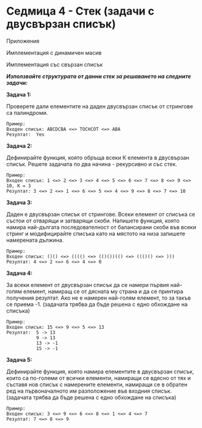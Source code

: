 
# Седмица 4 - Стек (задачи с двусвързан списък)

Приложения

Имплементация с динамичен масив

Имплементация със свързан списък

***Използвайте структурата от данни стек за решаването на следните задачи:***

**Задача 1:**

Проверете дали елементите на даден двусвързан списък от стрингове са палиндроми.

```
Пример: 
Входен списък: ABCDCBA <=> TOCHCOT <=> ABA 
Резултат:  Yes
```

**Задача 2:**

Дефинирайте функция, която обръща всеки К елемента в двусвързан списък. Решете задачата по два начина - рекурсивно и със стек.

```
Пример: 
Входен списък: 1 <=> 2 <=> 3 <=> 4 <=> 5 <=> 6 <=> 7 <=> 8 <=> 9 <=> 10, К = 3
Резултат: 3 <=> 2 <=> 1 <=> 6 <=> 5 <=> 4 <=> 9 <=> 8 <=> 7 <=> 10
```

**Задача 3:**

Даден е двусвързан списък от стрингове. Всеки елемент от списъка се състои от отварящи и затварящи скоби. Напишете функция, която намира най-дългата последователност от балансирани скоби във всеки стринг и модифицирайте списъка като на мястото на низа запишете намерената дължина.

```
Пример: 
Входен списък: ()() <=> (((() <=> (()())(() <=> ((()() <=> )))
Резултат: 4 <=> 2 <=> 6 <=> 4 <=> 0
```

**Задача 4:**

За всеки елемент от двусвързан списък да се намери първия най-голям елемент, намиращ се от дясната му страна и да се принтира получения резултат. Ако не е намерен най-голям елемент, то за такъв се приема -1. (задачата трябва да бъде решена с едно обхождане на списъка)

```
Пример:
Входен списък: 15 <=> 9 <=> 5 <=> 13
Резултат:  5 -> 13
           9 -> 13
           13 -> -1
           15 -> -1
```

**Задача 5:**

Дефинирайте функция, която намира елементите в двусвързан списък, които са по-големи от всички елементи, намиращи се вдясно от тях и съставя нов списък с намерените елементи, намиращи се в обратен ред на първоначалното им разположение във входния списък. (задачата трябва да бъде решена с едно обхождане на списъка)

```
Пример: 
Входен списък: 3 <=> 9 <=> 6 <=> 8 <=> 1 <=> 4 <=> 7 
Резултат: 7 <=> 8 <=> 9 
```
